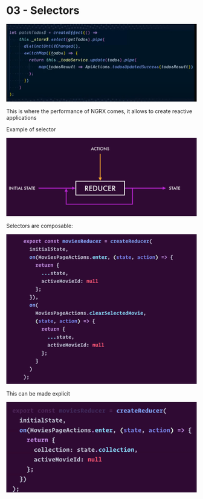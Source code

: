 # 03 - Selectors

![](../.gitbook/assets/image%20%2825%29.png)

This is where the performance of NGRX comes, it allows to create reactive applications

Example of selector

![](../.gitbook/assets/image%20%286%29.png)

Selectors are composable:

![](../.gitbook/assets/image%20%2815%29.png)

This can be made explicit

![](../.gitbook/assets/image%20%2814%29.png)



